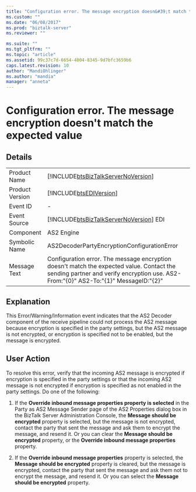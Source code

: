 ```yaml
---
title: "Configuration error. The message encryption doesn&#39;t match the expected value | Microsoft Docs"
ms.custom: ""
ms.date: "06/08/2017"
ms.prod: "biztalk-server"
ms.reviewer: ""

ms.suite: ""
ms.tgt_pltfrm: ""
ms.topic: "article"
ms.assetid: 99c37c7d-6654-4004-8345-9d7bfc3659b6
caps.latest.revision: 10
author: "MandiOhlinger"
ms.author: "mandia"
manager: "anneta"
---
```

# Configuration error. The message encryption doesn&#39;t match the expected value
## Details  
  
|                 |                                                                                                                                                                                  |
|-----------------|----------------------------------------------------------------------------------------------------------------------------------------------------------------------------------|
|  Product Name   |                                                [!INCLUDE[btsBizTalkServerNoVersion](../includes/btsbiztalkservernoversion-md.md)]                                                |
| Product Version |                                                            [!INCLUDE[btsEDIVersion](../includes/btsediversion-md.md)]                                                            |
|    Event ID     |                                                                                        -                                                                                         |
|  Event Source   |                                              [!INCLUDE[btsBizTalkServerNoVersion](../includes/btsbiztalkservernoversion-md.md)] EDI                                              |
|    Component    |                                                                                    AS2 Engine                                                                                    |
|  Symbolic Name  |                                                                   AS2DecoderPartyEncryptionConfigurationError                                                                    |
|  Message Text   | Configuration error. The message encryption doesn't match the expected value. Contact the sending partner and verify encryption use. AS2-From:"{0}" AS2-To:"{1}" MessageID:"{2}" |
  
## Explanation  
 This Error/Warning/Information event indicates that the AS2 Decoder component of the receive pipeline could not process the AS2 message because encryption is specified in the party settings, but the AS2 message is not encrypted, or encryption is specified not to be enabled, but the message is encrypted.  
  
## User Action  
 To resolve this error, verify that the incoming AS2 message is encrypted if encryption is specified in the party settings or that the incoming AS2 message is not encrypted if encryption is specified as not enabled in the party settings. Do one of the following:  
  
1.  If the **Override inbound message properties property is selected** in the Party as AS2 Message Sender page of the AS2 Properties dialog box in the BizTalk Server Administration Console, the **Message should be encrypted** property is selected, but the message is not encrypted, contact the party that sent the message and ask them to encrypt the message, and resend it. Or you can clear the **Message should be encrypted** property, or the **Override inbound message properties** property.  
  
2.  If the **Override inbound message properties** property is selected, the **Message should be encrypted** property is cleared, but the message is encrypted, contact the party that sent the message and ask them not to encrypt the message, and resend it. Or you can select the **Message should be encrypted** property.